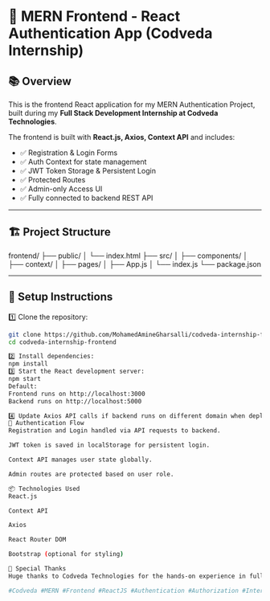 # 🚀 MERN Frontend - React Authentication App (Codveda Internship)

## 📚 Overview

This is the frontend React application for my MERN Authentication Project, built during my **Full Stack Development Internship at Codveda Technologies**.

The frontend is built with **React.js, Axios, Context API** and includes:

- ✅ Registration & Login Forms
- ✅ Auth Context for state management
- ✅ JWT Token Storage & Persistent Login
- ✅ Protected Routes
- ✅ Admin-only Access UI
- ✅ Fully connected to backend REST API

---

## 🏗️ Project Structure
frontend/
├── public/
│ └── index.html
├── src/
│ ├── components/
│ ├── context/
│ ├── pages/
│ ├── App.js
│ └── index.js
└── package.json

---

## 🔧 Setup Instructions

1️⃣ Clone the repository:

```bash
git clone https://github.com/MohamedAmineGharsalli/codveda-internship-frontend.git
cd codveda-internship-frontend

2️⃣ Install dependencies:
npm install
3️⃣ Start the React development server:
npm start
Default:
Frontend runs on http://localhost:3000
Backend runs on http://localhost:5000

4️⃣ Update Axios API calls if backend runs on different domain when deployed.
🔑 Authentication Flow
Registration and Login handled via API requests to backend.

JWT token is saved in localStorage for persistent login.

Context API manages user state globally.

Admin routes are protected based on user role.

📦 Technologies Used
React.js

Context API

Axios

React Router DOM

Bootstrap (optional for styling)

🙌 Special Thanks
Huge thanks to Codveda Technologies for the hands-on experience in full stack production-ready development!

#Codveda #MERN #Frontend #ReactJS #Authentication #Authorization #InternshipExperience

